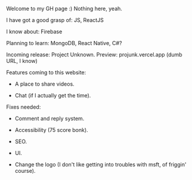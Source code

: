 Welcome to my GH page :) Nothing here, yeah.

I have got a good grasp of: JS, ReactJS

I know about: Firebase

Planning to learn: MongoDB, React Native, C#?

Incoming release: Project Unknown. Preview: projunk.vercel.app (dumb URL, I know)

Features coming to this website:

- A place to share videos.

- Chat (if I actually get the time).

Fixes needed:

- Comment and reply system.

- Accessibility (75 score bonk).

- SEO.

- UI.

- Change the logo (I don't like getting into troubles with msft, of friggin' course).


